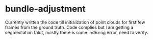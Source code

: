 # bundle-adjustment

Currently written the code till initialization of point clouds for first few frames from the ground truth.
Code complies but I am getting a segmentation falut, mostly there is some indexing error, need to verify.
